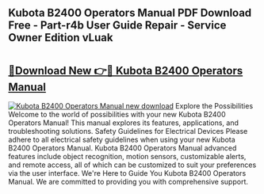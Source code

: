 ## Kubota B2400 Operators Manual PDF Download Free - Part-r4b User Guide Repair - Service Owner Edition vLuak

# <h2><a href="http://bc36247.oget.top/?id=Kubota+B2400+Operators+Manual">🔗Download New 👉🔴 Kubota B2400 Operators Manual</a></h2>

[![Kubota B2400 Operators Manual new download](https://i.imgur.com/5g1atiW.png)](http://bc36247.oget.top/?id=Kubota+B2400+Operators+Manual)
Explore the Possibilities Welcome to the world of possibilities with your new Kubota B2400 Operators Manual! This manual explores its features, applications, and troubleshooting solutions. Safety Guidelines for Electrical Devices Please adhere to all electrical safety guidelines when using your new Kubota B2400 Operators Manual. Kubota B2400 Operators Manual advanced features include object recognition, motion sensors, customizable alerts, and remote access, all of which can be customized to suit your preferences via the user interface. We're Here to Guide You Kubota B2400 Operators Manual. We are committed to providing you with comprehensive support.
